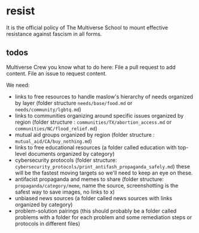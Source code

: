 # resist
It is the official policy of The Multiverse School to mount effective resistance against fascism in all forms.


## todos

Multiverse Crew you know what to do here: File a pull request to add content. File an issue to request content.

We need:
- links to free resources to handle maslow's hierarchy of needs organized by layer (folder structure `needs/base/food.md` or `needs/community/lgbtq.md`)
- links to communities organizing around specific issues organized by region (folder structure : `communities/TX/abortion_access.md` or `communities/NC/flood_relief.md`)
- mutual aid groups organized by region (folder structure : `mutual_aid/CA/buy_nothing.md`)
- links to free educational resources (a folder called education with top-level documents organized by category)
- cybersecurity protocols (folder structure: `cybersecurity_protocols/print_antifash_propaganda_safely.md`) these will be the fastest moving targets so we'll need to keep an eye on these.
- antifacist propaganda and memes to share (folder structure: `propaganda/category/meme`, name the source, screenshotting is the safest way to save images, no links to x) 
- unbiased news sources (a folder called news sources with links organized by category)
- problem-solution pairings (this should probably be a folder called problems with a folder for each problem and some remediation steps or protocols in different files)

